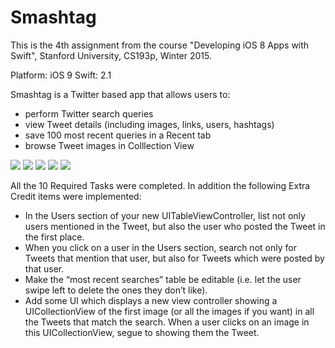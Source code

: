 # Smashtag

This is the 4th assignment from the course "Developing iOS 8 Apps with Swift", Stanford University, CS193p, Winter 2015.

Platform: iOS 9
Swift: 2.1

Smashtag is a Twitter based app that allows users to:

- perform Twitter search queries
- view Tweet details (including images, links, users, hashtags)
- save 100 most recent queries in a Recent tab
- browse Tweet images in Colllection View

![](https://raw.githubusercontent.com/sanjibahmad/Smashtag/master/screenshots/01-tweets-table.jpg)
![](https://raw.githubusercontent.com/sanjibahmad/Smashtag/master/screenshots/02-images-collection.jpg)
![](https://raw.githubusercontent.com/sanjibahmad/Smashtag/master/screenshots/03-recent-tweets.jpg)
![](https://raw.githubusercontent.com/sanjibahmad/Smashtag/master/screenshots/04-mentions.jpg)
![](https://raw.githubusercontent.com/sanjibahmad/Smashtag/master/screenshots/05-image-details.jpg)

All the 10 Required Tasks were completed. In addition the following Extra Credit items were implemented:

- In the Users section of your new UITableViewController, list not only users mentioned in the Tweet, but also the user who posted the Tweet in the first place.
- When you click on a user in the Users section, search not only for Tweets that mention that user, but also for Tweets which were posted by that user.
- Make the “most recent searches” table be editable (i.e. let the user swipe left to delete the ones they don’t like).
- Add some UI which displays a new view controller showing a UICollectionView of the first image (or all the images if you want) in all the Tweets that match the search. When a user clicks on an image in this UICollectionView, segue to showing them the Tweet.
